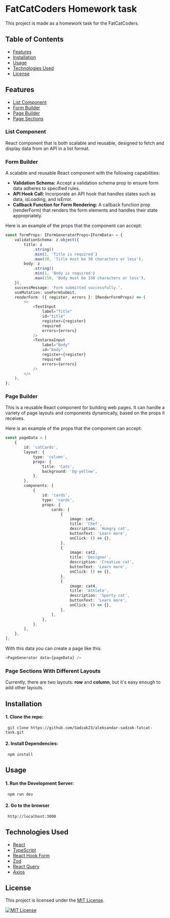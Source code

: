 # FatCatCoders Homework task

This project is made as a homework task for the FatCatCoders.

## Table of Contents

-   [Features](#features)
-   [Installation](#installation)
-   [Usage](#usage)
-   [Technologies Used](#technologies-used)
-   [License](#license)

## Features

-   [List Component](#list-component)
-   [Form Builder](#form-builder)
-   [Page Builder](#page-builder)
-   [Page Sections](#page-sections-with-different-layouts)

### List Component

React component that is both scalable and reusable, designed to fetch and
display data from an API in a list format.

### Form Builder

A scalable and reusable React component with the
following capabilities:

-   **Validation Schema:** Accept a validation schema prop to ensure form data adheres to specified rules.
-   **API Hook Call:** Incorporate an API hook that handles states such as data, isLoading, and isError.
-   **Callback Function for Form Rendering:** A callback function prop (renderForm) that renders the form elements and handles their state appropriately.

Here is an example of the props that the component can accept:

```ts
const formProps: IFormGeneratorProps<IFormData> = {
    validationSchema: z.object({
        title: z
            .string()
            .min(1, 'Title is required')
            .max(30, 'Title must be 30 characters or less'),
        body: z
            .string()
            .min(1, 'Body is required')
            .max(150, 'Body must be 150 characters or less'),
    }),
    successMessage: 'Form submitted successfully.',
    useMutation: useFormSubmit,
    renderForm: ({ register, errors }: IRenderFormProps) => (
        <>
            <TextInput
                label="Title"
                id="title"
                register={register}
                required
                errors={errors}
            />
            <TextareaInput
                label="Body"
                id="body"
                register={register}
                required
                errors={errors}
            />
        </>
    ),
};
```

### Page Builder

This is a reusable React component for
building web pages. It can handle a variety of page layouts and components
dynamically, based on the props it receives.

Here is an example of the props that the component can accept:

```ts
const pageData = [
    {
        id: 'catCards',
        layout: {
            type: 'column',
            props: {
                title: 'Cats',
                background: 'bg-yellow',
            },
        },
        components: [
            {
                id: 'cards',
                type: 'cards',
                props: {
                    cards: [
                        {
                            image: cat,
                            title: 'Chef',
                            description: 'Hungry cat',
                            buttonText: 'Learn more',
                            onClick: () => {},
                        },
                        {
                            image: cat2,
                            title: 'Designer',
                            description: 'Creative cat',
                            buttonText: 'Learn more',
                            onClick: () => {},
                        },
                        {
                            image: cat4,
                            title: 'Athlete',
                            description: 'Sporty cat',
                            buttonText: 'Learn more',
                            onClick: () => {},
                        },
                    ],
                },
            },
        ],
    },
];
```

With this data you can create a page like this:

```ts
<PageGenerator data={pageData} />
```

### Page Sections With Different Layouts

Currently, there are two layouts: **row** and **column**, but it's easy enough to add other layouts.

## Installation

#### 1. Clone the repo:

     git clone https://github.com/Sadzak23/aleksandar-sadzak-fatcat-task.git

#### 2. Install Dependencies:

     npm install

## Usage

#### 1. Run the Development Server:

     npm run dev

#### 2. Go to the browser

     http://localhost:3000

## Technologies Used

-   [React](https://react.dev)
-   [TypeScript](https://www.typescriptlang.org)
-   [React Hook Form](https://react-hook-form.com)
-   [Zod](https://zod.dev)
-   [React Query](https://tanstack.com/query/latest/docs/react/overview)
-   [Axios](https://axios-http.com/docs/intro)

## License

This project is licensed under the [MIT License](https://opensource.org/licenses/MIT).

[![MIT License](https://img.shields.io/badge/License-MIT-green.svg)](https://choosealicense.com/licenses/mit/)
